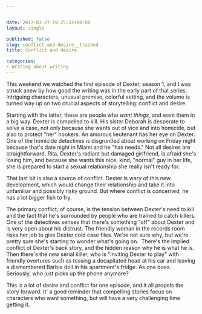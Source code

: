 ```yaml
---


date: 2017-03-27 19:25:12+00:00
layout: single

published: false
slug: conflict-and-desire__trashed
title: Conflict and desire

categories:
- Writing about writing
---
```


This weekend we watched the first episode of Dexter, season 1, and I was struck anew by how good the writing was in the early part of that series. Intriguing characters, unusual premise, colorful setting, and the volume is turned way up on two crucial aspects of storytelling: conflict and desire.

Starting with the latter, these are people who _want things_, and want them in a big way. Dexter is compelled to kill. His sister Deborah is desperate to solve a case, not only because she wants out of vice and into homicide, but also to protect "her" hookers. An amorous lieutenant has her eye on Dexter. One of the homicide detectives is disgruntled about working on Friday night because that's date night in Miami and he "has needs." Not all desires are straightforward. Rita, Dexter's radiant but damaged girlfriend, is afraid she's losing him, and because she wants this nice, kind, "normal" guy in her life, she is prepared to start a sexual relationship she really isn't ready for.

That last bit is also a source of conflict. Dexter is wary of this new development, which would change their relationship and take it into unfamiliar and possibly risky ground. But where conflict is concerned, he has a lot bigger fish to fry.

The primary conflict, of course, is the tension between Dexter's need to kill and the fact that he's surrounded by people who are trained to catch killers. One of the detectives senses that there's something "off" about Dexter and is very open about his distrust. The friendly woman in the records room risks her job to give Dexter cold case files. We're not sure why, but we're pretty sure she's starting to wonder what's going on.  There's the implied conflict of Dexter's back story, and the hidden reason why he is what he is. Then there's the new serial killer, who is "inviting Dexter to play" with friendly overtures such as tossing a decapitated head at his car and leaving a dismembered Barbie doll in his apartment's fridge. As one does. Seriously, who just picks up the phone anymore?

This is a lot of desire and conflict for one episode, and it all propels the story forward. It' a good reminder that compelling stories focus on characters who want something, but will have a very challenging time getting it.
